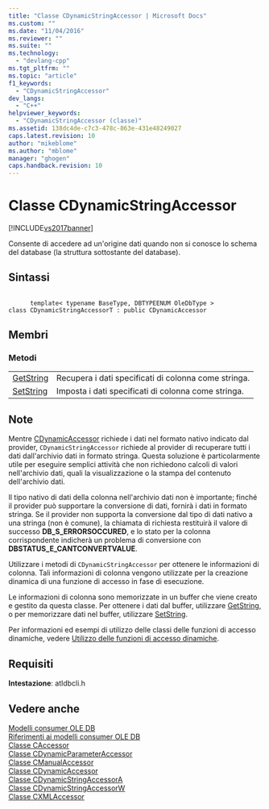 ```yaml
---
title: "Classe CDynamicStringAccessor | Microsoft Docs"
ms.custom: ""
ms.date: "11/04/2016"
ms.reviewer: ""
ms.suite: ""
ms.technology: 
  - "devlang-cpp"
ms.tgt_pltfrm: ""
ms.topic: "article"
f1_keywords: 
  - "CDynamicStringAccessor"
dev_langs: 
  - "C++"
helpviewer_keywords: 
  - "CDynamicStringAccessor (classe)"
ms.assetid: 138dc4de-c7c3-478c-863e-431e48249027
caps.latest.revision: 10
author: "mikeblome"
ms.author: "mblome"
manager: "ghogen"
caps.handback.revision: 10
---
```

# Classe CDynamicStringAccessor
[!INCLUDE[vs2017banner](../../assembler/inline/includes/vs2017banner.md)]

Consente di accedere ad un'origine dati quando non si conosce lo schema del database \(la struttura sottostante del database\).  
  
## Sintassi  
  
```  
  
      template< typename BaseType, DBTYPEENUM OleDbType >  
class CDynamicStringAccessorT : public CDynamicAccessor  
```  
  
## Membri  
  
### Metodi  
  
|||  
|-|-|  
|[GetString](../../data/oledb/cdynamicstringaccessor-getstring.md)|Recupera i dati specificati di colonna come stringa.|  
|[SetString](../../data/oledb/cdynamicstringaccessor-setstring.md)|Imposta i dati specificati di colonna come stringa.|  
  
## Note  
 Mentre [CDynamicAccessor](../../data/oledb/cdynamicaccessor-class.md) richiede i dati nel formato nativo indicato dal provider, `CDynamicStringAccessor` richiede al provider di recuperare tutti i dati dall'archivio dati in formato stringa.  Questa soluzione è particolarmente utile per eseguire semplici attività che non richiedono calcoli di valori nell'archivio dati, quali la visualizzazione o la stampa del contenuto dell'archivio dati.  
  
 Il tipo nativo di dati della colonna nell'archivio dati non è importante; finché il provider può supportare la conversione di dati, fornirà i dati in formato stringa.  Se il provider non supporta la conversione dal tipo di dati nativo a una stringa \(non è comune\), la chiamata di richiesta restituirà il valore di successo **DB\_S\_ERRORSOCCURED**, e lo stato per la colonna corrispondente indicherà un problema di conversione con **DBSTATUS\_E\_CANTCONVERTVALUE**.  
  
 Utilizzare i metodi di `CDynamicStringAccessor` per ottenere le informazioni di colonna.  Tali informazioni di colonna vengono utilizzate per la creazione dinamica di una funzione di accesso in fase di esecuzione.  
  
 Le informazioni di colonna sono memorizzate in un buffer che viene creato e gestito da questa classe.  Per ottenere i dati dal buffer, utilizzare [GetString](../../data/oledb/cdynamicstringaccessor-getstring.md), o per memorizzare dati nel buffer, utilizzare [SetString](../../data/oledb/cdynamicstringaccessor-setstring.md).  
  
 Per informazioni ed esempi di utilizzo delle classi delle funzioni di accesso dinamiche, vedere [Utilizzo delle funzioni di accesso dinamiche](../../data/oledb/using-dynamic-accessors.md).  
  
## Requisiti  
 **Intestazione**: atldbcli.h  
  
## Vedere anche  
 [Modelli consumer OLE DB](../../data/oledb/ole-db-consumer-templates-cpp.md)   
 [Riferimenti ai modelli consumer OLE DB](../../data/oledb/ole-db-consumer-templates-reference.md)   
 [Classe CAccessor](../../data/oledb/caccessor-class.md)   
 [Classe CDynamicParameterAccessor](../../data/oledb/cdynamicparameteraccessor-class.md)   
 [Classe CManualAccessor](../../data/oledb/cmanualaccessor-class.md)   
 [Classe CDynamicAccessor](../../data/oledb/cdynamicaccessor-class.md)   
 [Classe CDynamicStringAccessorA](../../data/oledb/cdynamicstringaccessora-class.md)   
 [Classe CDynamicStringAccessorW](../../data/oledb/cdynamicstringaccessorw-class.md)   
 [Classe CXMLAccessor](../../data/oledb/cxmlaccessor-class.md)